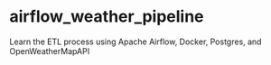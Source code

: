 # airflow_weather_pipeline
Learn the ETL process using Apache Airflow, Docker, Postgres, and OpenWeatherMapAPI
